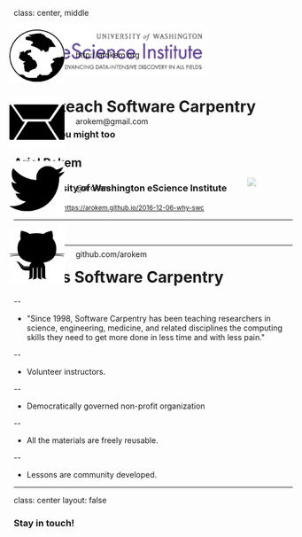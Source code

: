
class: center, middle

<img src="images/escience.png" width=350>

# Why I teach Software Carpentry
### And why you might too
## Ariel Rokem
### The University of Washington eScience Institute

<small>Follow along at: <a href="https://arokem.github.io/2016-12-06-why-swc">https://arokem.github.io/2016-12-06-why-swc</small>

---

layout: true

<div style="position: absolute; left: 650px; top: 370px;">
<image src="images/escience-network.png" width=500px style="opacity:0.4;filter:alpha(opacity=40);"> </div>

---

# What is Software Carpentry

--

- "Since 1998, Software Carpentry has been teaching researchers in science, engineering, medicine, and related disciplines the computing skills they need to get more done in less time and with less pain."

--

- Volunteer instructors.

--

- Democratically governed non-profit organization

--

- All the materials are freely reusable.

--

- Lessons are community developed.

---
class: center
layout: false

### Stay in touch!

<div style="position:absolute; left: 220px; top:100px;">
  <img src="images/globe-xxl.png" width="100px;" style="background:none; border:none; box-shadow:none;">
  <div style="position:absolute; left: 120px; top:40px;">http://arokem.org
  </div>
</div>
<div style="position:absolute; left: 220px; top:220px;">
  <img src="images/email-11-xxl.png" width="100px;" style="background:none; border:none; box-shadow:none;">
  <div style="position:absolute; left: 120px; top:40px;">arokem@gmail.com
  </div>
</div>
<div style="position:absolute; left: 220px; top:340px;">
  <img src="images/twitter-xxl.png" width="100px;" style="background:none; border:none; box-shadow:none;">
  <div style="position:absolute; left: 120px; top:40px;">@arokem
  </div>
</div>
<div style="position:absolute; left: 220px; top:460px;">
  <img src="images/github-6-xxl.png" width="100px;" style="background:none; border:none; box-shadow:none;">
  <div style="position:absolute; left: 120px; top:40px;">github.com/arokem
  </div>
</div>

